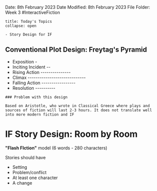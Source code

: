 Date: 8th February 2023
Date Modified: 8th February 2023
File Folder: Week 3
#InteractiveFiction 

```ad-abstract
title: Today's Topics
collapse: open

- Story Design for IF

```

## Conventional Plot Design: Freytag's Pyramid

- Exposition -
- Inciting Incident --
- Rising Action ---------------
- Climax -----------------------------
- Falling Action -----------------
- Resolution ----------

```ad-warning
### Problem with this design

Based on Aristotle, who wrote in Classical Greece where plays and sources of fiction will last 2-3 hours. It does not translate well into more modern fiction and IF
```

# IF Story Design: Room by Room

**"Flash FIction"** model (6 words - 280 characters)

Stories should have
- Setting
- Problem/conflict
- At least one character
- A change


